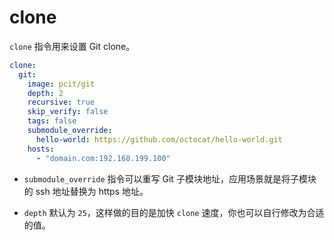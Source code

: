 # clone

`clone` 指令用来设置 Git clone。

```yaml
clone:
  git:
    image: pcit/git
    depth: 2
    recursive: true
    skip_verify: false
    tags: false
    submodule_override:
      hello-world: https://github.com/octocat/hello-world.git
    hosts:
      - "domain.com:192.168.199.100"  
```

* `submodule_override` 指令可以重写 Git 子模块地址，应用场景就是将子模块的 ssh 地址替换为 https 地址。

* `depth` 默认为 `25`，这样做的目的是加快 `clone` 速度，你也可以自行修改为合适的值。 

